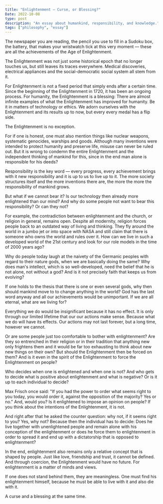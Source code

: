 ```yaml
---
title: "Enlightenment — Curse, or Blessing?"
Date: 2022-10-08
type: post
description: "An essay about humankind, responsibility, and knowledge."
tags: ["philosophy", "essay"]
---
```


The newspaper you are reading, the pencil you use to fill in a Sudoku box, the battery,
that makes your wristwatch tick at this very moment &mdash; these are all the achievements of the Age of Enlightenment.

The Enlightenment was not just some historical epoch that no longer touches us, but still leaves its
traces everywhere. Medical discoveries, electrical appliances and the social-democratic social system all stem from it.

For Enlightenment is not a fixed period that simply ends after a certain time.
Since the beginning of the Enlightenment in 1720, it has been an ongoing process.
For humanity, the Enlightenment is a blessing: There are almost infinite examples of what the Enlightenment has 
improved for humanity. Be it in matters of technology or ethics.
We adorn ourselves with the Enlightenment and its results up to now, but every every medal has a flip side.

The Enlightenment is no exception.

For if one is honest, one must also mention things like nuclear weapons, systematic genocides, warships and goods.
Although many inventions were intended to protect humanity and preserve life, misuse can never be ruled out.
But it is wrong to condemn the entire Enlightenment and the independent thinking of mankind for this, 
since in the end man alone is responsible for his deeds?

Responsibility is the key word &mdash; every progress, every achievement brings with it new responsibility and it is up to us to live up to it.
The more society structures itself and the more inventions there are, the more the more the responsibility of mankind grows.

But what if we cannot bear it? Is our technology then already more enlightened than our mind?
And why do some people not want to bear this responsibility? Or can they not?

For example, the contradiction between enlightenment and the church, or religion in general, remains open.
Despite all modernity, religion forces people back to an outdated way of living and thinking.
They fly around the world in a jumbo jet or into space with NASA and still claim that there is someone who owns the world and rules over it.
How can we live in such a developed world of the 21st century and look for our role models in the time of 2000 years ago?

Why do people today laugh at the naivety of the Germanic peoples with regard to their nature gods, when we are basically doing the same?
Why does man's intellect, which is so well-developed, need the belief that he is not alone, not without a god?
And is it not precisely faith that keeps us from evolving?

If one holds to the thesis that there is one or even several gods, why then should mankind move to
to change anything in the world? God has the last word anyway and all our achievements would be
unimportant. If we are all eternal, what are we living for?

Everything we do would be insignificant because it has no effect. It is only through our limited lifetime that our
our actions make sense. Because what we do will have its effects.
Our actions may not last forever, but a long time, however we cannot.

Or are some people just too comfortable to bother with enlightenment? Are they so entrenched in their
religion or in their tradition that anything new only frightens them and it would be far too exhausting to think about new
new things on their own? But should the Enlightenment then be forced on them?
And is it even in the spirit of the Enlightenment to force the Enlightenment on people?

Who decides when one is enlightened and when one is not?
And who gets to decide what is positive about enlightenment and what is negative?
Or is it up to each individual to decide?

Max Frisch once said: "If you had the power to order what seems right to you today, you would order it,
against the opposition of the majority? Yes or no." And, would you? Is it enlightened to impose an opinion on people?
If you think about the intentions of the Enlightenment, it is not.

And right after that he asked the counter question: why not, if it seems right to you? Yes, why not?
Because then the individual has to decide: Does he live together with unenlightened people and remain alone with his conception of the
enlightenment or does he force them to enlightenment in order to spread it and end up with a dictatorship that is opposed to enlightenment?

In the end, enlightenment also remains only a relative concept that is shaped by people. Just like love,
friendship and trust, it cannot be defined. And through coercion, the Enlightenment would have no future.
For enlightenment is a matter of minds and views.

If one does not stand behind them, they are meaningless. 
One must find his enlightenment himself, because he must be able to live with it and also die with it.

A curse and a blessing at the same time.
